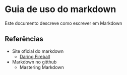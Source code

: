 # Guia de uso do markdown  
Este documento descreve como escrever em Markdown

## Referências

* Site oficial do markdown
  * [Daring Fireball](https://daringfireball.net/projects/markdown/)
* Markdown no gitthub
  * Mastering Markdown
 

 
